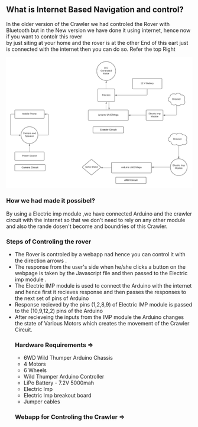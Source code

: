 <h2> What is Internet Based Navigation and control? </h2>
In the older version of the Crawler we had controled the Rover with Bluetooth but in the New version we have done it using internet, hence now if you want to contolr this rover <br>
by just siting at your home and the rover is at the other End of this eart just is connected with the internet then you can do so.
Refer the top Right 
<p align="center">
<img src="https://github.com/ShubhamPatel33/Surviellance-Bomb-Diffusion-Robot/blob/main/Crawler/Block%20diagram_Surviellance.png?raw=true" alt="Upgraded Diagram_2"/>
</p>
<b><h3>How we had made it possibel?</h3></b>
By using a Electric imp module ,we have connected Arduino and the crawler circuit with the internet so that we don't need to rely on any other module and also the rande dosen't become
and boundries of this Crawler.
<h3>Steps of Controling the rover</h3>
<ul>
   <li>The Rover is controled by a webapp nad hence you can control it with the direction arrows .</li>
   <li>The response from the user's side when he/she clicks a button on the webpage is taken by the Javascript file and then passed to the Electric imp module .</li>
   <li>The Electric IMP module is used to connect the Arduino with the internet and hence first it recieves response and then passes the responses to the next set of pins of Arduino</li>
   <li>Response recieved by the pins (1,2,8,9) of Electric IMP module is passed to the (10,9,12,2) pins of the Arduino </li>
   <li>After recieveing the inputs from the IMP module the Arduino changes the state of Various Motors which creates the movement of the Crawler Circuit.</li>
   
<h3>Hardware Requirements =></h3>
<ul>
    <li>6WD Wild Thumper Arduino Chassis</li>
    <li>4 Motors</li>
    <li>6 Wheels</li>
    <li>Wild Thumper Arduino Controller</li>
    <li>LiPo Battery - 7.2V 5000mah </li>
    <li>Electric Imp</li>
    <li>Electric Imp breakout board</li>
    <li>Jumper cables</li>
</ul>

<h3>Webapp for Controling the Crawler =><h3>

    
